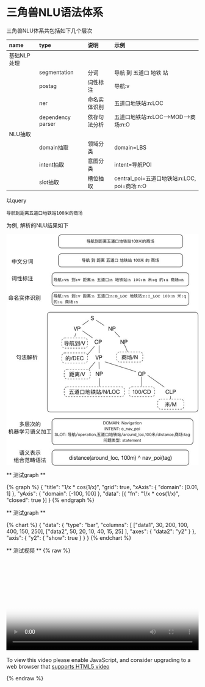 # 三角兽NLU语法体系
三角兽NLU体系共包括如下几个层次

|name|type|说明|示例|
|:---|:---|:---|:---|
|基础NLP处理|||
| |segmentation|分词|导航 到 五道口 地铁 站|
| |postag|词性标注|导航:v|
| |ner|命名实体识别|五道口地铁站:n:LOC|
| |dependency parser|依存句法分析|五道口地铁站:n:LOC-->MOD-->商场:n:O|
|NLU抽取||||
| |domain抽取|领域分类|domain=LBS|
| |intent抽取|意图分类|intent=导航POI|
| |slot抽取|槽位抽取|central_poi=五道口地铁站:n:LOC, poi=商场:n:O|




以query

`导航到距离五道口地铁站100米的商场`

为例, 解析的NLU结果如下

<div align="center">
<img src="/assets/nlu/nlu_single_round.jpg" align="center" alt="三角兽nlu体系">
</div>


** 测试graph **

{% graph %}
{
    "title": "1/x * cos(1/x)",
    "grid": true,
    "xAxis": {
        "domain": [0.01, 1]
    },
    "yAxis": {
        "domain": [-100, 100]
    },
    "data": [{
        "fn": "1/x * cos(1/x)",
        "closed": true
    }]
}
{% endgraph %}

** 测试graph **

{% chart %}
{
    "data": {
        "type": "bar",
        "columns": [
            ["data1", 30, 200, 100, 400, 150, 250],
            ["data2", 50, 20, 10, 40, 15, 25]
        ],
        "axes": {
            "data2": "y2"
        }
    },
    "axis": {
        "y2": {
            "show": true
        }
    }
}
{% endchart %}



** 测试视频 **
{% raw %}
<video id="my-video" class="video-js" controls preload="auto" width="100%"
poster="https://zhangjikai.com/resource/poster.jpg" data-setup='{"aspectRatio":"16:9"}'>
  <source src="https://zhangjikai.com/resource/demo.mp4" type='video/mp4' >
  <p class="vjs-no-js">
    To view this video please enable JavaScript, and consider upgrading to a web browser that
    <a href="http://videojs.com/html5-video-support/" target="_blank">supports HTML5 video</a>
  </p>
</video>
{% endraw %}